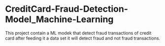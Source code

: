 # CreditCard-Fraud-Detection-Model_Machine-Learning
This project contain a ML modek that detect fraud transactions of credit card after feeding it a data set it will detect fraud and not fraud transactions.
